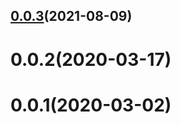 ## [0.0.3](https://github.com/SaitoJP/vscode-grep/compare/0.0.2...0.0.3)(2021-08-09)

# 0.0.2(2020-03-17)

# 0.0.1(2020-03-02)
